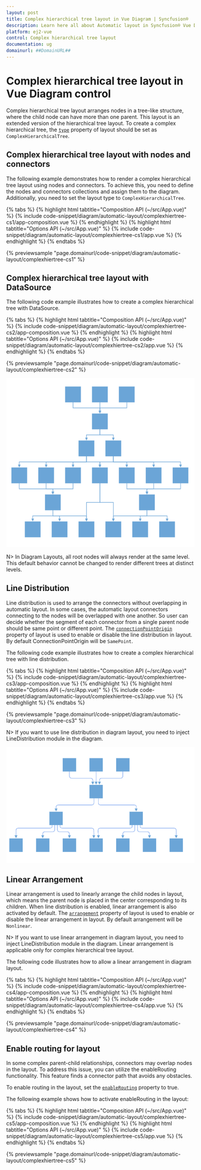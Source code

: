 ```yaml
---
layout: post
title: Complex hierarchical tree layout in Vue Diagram | Syncfusion®
description: Learn here all about Automatic layout in Syncfusion® Vue Diagram component of Syncfusion Essential® JS 2 and more.
platform: ej2-vue
control: Complex hierarchical tree layout
documentation: ug
domainurl: ##DomainURL##
---
```



# Complex hierarchical tree layout in Vue Diagram control

Complex hierarchical tree layout arranges nodes in a tree-like structure, where the child node can have more than one parent. This layout is an extended version of the hierarchical tree layout. To create a complex hierarchical tree, the [`type`](https://ej2.syncfusion.com/vue/documentation/api/diagram/layout/#type) property of layout should be set as `ComplexHierarchicalTree`.


## Complex hierarchical tree layout with nodes and connectors

The following example demonstrates how to render a complex hierarchical tree layout using nodes and connectors. To achieve this, you need to define the nodes and connectors collections and assign them to the diagram. Additionally, you need to set the layout type to `ComplexHierarchicalTree`.


{% tabs %}
{% highlight html tabtitle="Composition API (~/src/App.vue)" %}
{% include code-snippet/diagram/automatic-layout/complexhiertree-cs1/app-composition.vue %}
{% endhighlight %}
{% highlight html tabtitle="Options API (~/src/App.vue)" %}
{% include code-snippet/diagram/automatic-layout/complexhiertree-cs1/app.vue %}
{% endhighlight %}
{% endtabs %}
        
{% previewsample "page.domainurl/code-snippet/diagram/automatic-layout/complexhiertree-cs1" %}


## Complex hierarchical tree layout with DataSource

The following code example illustrates how to create a complex hierarchical tree with DataSource.


{% tabs %}
{% highlight html tabtitle="Composition API (~/src/App.vue)" %}
{% include code-snippet/diagram/automatic-layout/complexhiertree-cs2/app-composition.vue %}
{% endhighlight %}
{% highlight html tabtitle="Options API (~/src/App.vue)" %}
{% include code-snippet/diagram/automatic-layout/complexhiertree-cs2/app.vue %}
{% endhighlight %}
{% endtabs %}
        
{% previewsample "page.domainurl/code-snippet/diagram/automatic-layout/complexhiertree-cs2" %}

![Complex hierarchical tree layout](../images/complex-2.png)

N> In Diagram Layouts, all root nodes will always render at the same level. This default behavior cannot be changed to render different trees at distinct levels.


## Line Distribution

Line distribution is used to arrange the connectors without overlapping in automatic layout. In some cases, the automatic layout connectors connecting to the nodes will be overlapped with one another. So user can decide whether the segment of each connector from a single parent node should be same point or different point. The [`connectionPointOrigin`](https://ej2.syncfusion.com/vue/documentation/api/diagram/layout/#connectionpointorigin) property of layout is used to enable or disable the line distribution in layout. By default ConnectionPointOrigin will be `SamePoint`.

The following code example illustrates how to create a complex hierarchical tree with line distribution.


{% tabs %}
{% highlight html tabtitle="Composition API (~/src/App.vue)" %}
{% include code-snippet/diagram/automatic-layout/complexhiertree-cs3/app-composition.vue %}
{% endhighlight %}
{% highlight html tabtitle="Options API (~/src/App.vue)" %}
{% include code-snippet/diagram/automatic-layout/complexhiertree-cs3/app.vue %}
{% endhighlight %}
{% endtabs %}
        
{% previewsample "page.domainurl/code-snippet/diagram/automatic-layout/complexhiertree-cs3" %}

N> If you want to use line distribution in diagram layout, you need to inject  LineDistribution module in the diagram.

![Different point](../images/complex-diffPoint.png)


## Linear Arrangement

Linear arrangement is used to linearly arrange the child nodes in layout, which means the parent node is placed in the center corresponding to its children. When line distribution is enabled, linear arrangement is also activated by default. The [`arrangement`](https://ej2.syncfusion.com/vue/documentation/api/diagram/layout/#arrangement) property of layout is used to enable or disable the linear arrangement in layout. By default arrangement will be `Nonlinear`.

N> If you want to use linear arrangement in diagram layout, you need to inject  LineDistribution module in the diagram. Linear arrangement is applicable only for complex hierarchical tree layout.

The following code illustrates how to allow a linear arrangement in diagram layout.


{% tabs %}
{% highlight html tabtitle="Composition API (~/src/App.vue)" %}
{% include code-snippet/diagram/automatic-layout/complexhiertree-cs4/app-composition.vue %}
{% endhighlight %}
{% highlight html tabtitle="Options API (~/src/App.vue)" %}
{% include code-snippet/diagram/automatic-layout/complexhiertree-cs4/app.vue %}
{% endhighlight %}
{% endtabs %}
        
{% previewsample "page.domainurl/code-snippet/diagram/automatic-layout/complexhiertree-cs4" %}


## Enable routing for layout

In some complex parent-child relationships, connectors may overlap nodes in the layout. To address this issue, you can utilize the enableRouting functionality. This feature finds a connector path that avoids any obstacles.

To enable routing in the layout, set the [`enableRouting`](https://ej2.syncfusion.com/vue/documentation/api/diagram/layout/#enablerouting) property to true.

The following example shows how to activate enableRouting in the layout:


{% tabs %}
{% highlight html tabtitle="Composition API (~/src/App.vue)" %}
{% include code-snippet/diagram/automatic-layout/complexhiertree-cs5/app-composition.vue %}
{% endhighlight %}
{% highlight html tabtitle="Options API (~/src/App.vue)" %}
{% include code-snippet/diagram/automatic-layout/complexhiertree-cs5/app.vue %}
{% endhighlight %}
{% endtabs %}
        
{% previewsample "page.domainurl/code-snippet/diagram/automatic-layout/complexhiertree-cs5" %}
